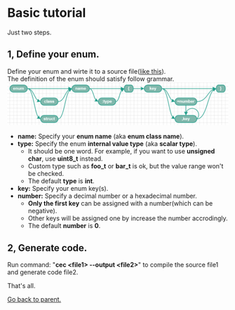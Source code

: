# <a id="BasicTutorial">Basic tutorial</a>
Just two steps.

## 1, Define your enum.

Define your enum and wirte it to a source file([like this](../test/Color.txt)).  
The definition of the enum should satisfy follow grammar.  
![](./imgs/enum-class-def-custom.png)
- **name:** Specify your **enum name** (aka **enum class name**).
- **type:** Specify the enum **internal value type** (aka **scalar type**).
  - It should be one word. For example, if you want to use **unsigned char**, use **uint8_t** instead.
  - Custom type such as **foo_t** or **bar_t** is ok, but the value range won't be checked.
  - The default **type** is **int**.
- **key:** Specify your enum key(s).
- **number:** Specify a decimal number or a hexadecimal number.
  - **Only the first key** can be assigned with a number(which can be negative).
  - Other keys will be assigned one by increase the number accrodingly.
  - The default **number** is **0**.

## 2, Generate code.

Run command: "**cec \<file1> --output \<file2>**" to compile the source file1 and generate code file2.  

That's all.  

[Go back to parent.](../readme.md#get-start-here)


